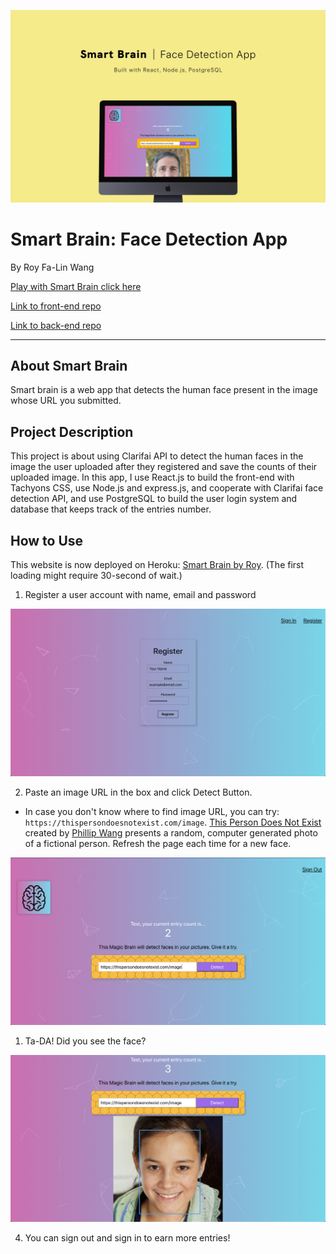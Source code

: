![Smart Brain Cover](public/Smart-app-cover.png)

# Smart Brain: Face Detection App
By Roy Fa-Lin Wang

[Play with Smart Brain click here](https://smart-brain-roy.herokuapp.com/) 

[Link to front-end repo](https://github.com/falinwang/react-facerecognitionbrain)

[Link to back-end repo](https://github.com/falinwang/react-facerecognitionbrain-api)

---
## About Smart Brain

Smart brain is a web app that detects the human face present in the image whose URL you submitted.

## Project Description

This project is about using Clarifai API to detect the human faces in the image the user uploaded after they registered and save the counts of their uploaded image. In this app, I use React.js to build the front-end with Tachyons CSS, use Node.js and express.js, and cooperate with Clarifai face detection API, and use PostgreSQL to build the user login system and database that keeps track of the entries number.


## How to Use

This website is now deployed on Heroku: [Smart Brain by Roy](https://smart-brain-roy.herokuapp.com/). (The first loading might require 30-second of wait.)
1. Register a user account with name, email and password

![Register](public/register.png)

2. Paste an image URL in the box and click Detect Button.

- In case you don't know where to find image URL, you can try: `https://thispersondoesnotexist.com/image`. [This Person Does Not Exist](https://thispersondoesnotexist.com/) created by [Phillip Wang](https://www.producthunt.com/posts/this-person-does-not-exist) presents a random, computer generated photo of a fictional person. Refresh the page each time for a new face.

![Paste URL](public/pasteurl.png)

1. Ta-DA! Did you see the face?

![Face Detection](public/detectface.png)

4. You can sign out and sign in to earn more entries!
